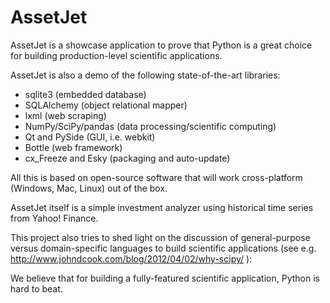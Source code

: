 # AssetJet

AssetJet is a showcase application to prove that Python is a great choice for building production-level scientific applications.

AssetJet is also a demo of the following state-of-the-art libraries:

* sqlite3 (embedded database)
* SQLAlchemy (object relational mapper)
* lxml (web scraping)
* NumPy/SciPy/pandas (data processing/scientific computing)
* Qt and PySide (GUI, i.e. webkit)
* Bottle (web framework)
* cx_Freeze and Esky (packaging and auto-update)

All this is based on open-source software that will work cross-platform (Windows, Mac, Linux) out of the box.

AssetJet itself is a simple investment analyzer using historical time series from Yahoo! Finance.

This project also tries to shed light on the discussion of general-purpose versus domain-specific languages to build scientific applications (see e.g. http://www.johndcook.com/blog/2012/04/02/why-scipy/ ):

We believe that for building a fully-featured scientific application, Python is hard to beat.

